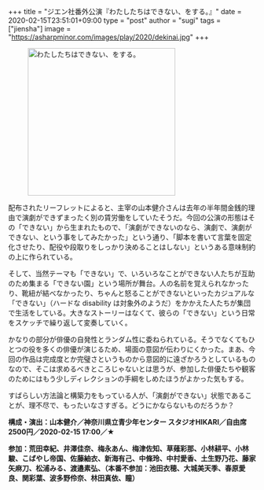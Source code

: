 +++
title = "ジエン社番外公演『わたしたちはできない、をする。』"
date = 2020-02-15T23:51:01+09:00
type = "post"
author = "sugi"
tags = ["jiensha"]
image = "https://asharpminor.com/images/play/2020/dekinai.jpg"
+++
<figure class="alignleft"><img src="/images/play/2020/dekinai.jpg" alt="わたしたちはできない、をする。" style="width: 300px !important;"></figure>

配布されたリーフレットによると、主宰の山本健介さんは去年の半年間金銭的理由で演劇ができずまったく別の賃労働をしていたそうだ。今回の公演の形態はその「できない」から生まれたもので、「演劇ができないのなら、演劇で、演劇ができない、という事をしてみたかった」という通り、「脚本を書いて言葉を固定化させたり、配役や段取りをしっかり決めることはしない」というある意味制約の上に作られている。

そして、当然テーマも「できない」で、いろいろなことができない人たちが互助のため集まる「できない園」という場所が舞台。人の名前を覚えられなかったり、靴紐が結べなかったり、ちゃんと怒ることができないといったカジュアルな「できない」（ハードな disability は対象外のようだ）をかかえた人たちが集団で生活をしている。大きなストーリーはなくて、彼らの「できない」という日常をスケッチで繰り返して変奏していく。

かなりの部分が俳優の自発性とランダム性に委ねられている。そうでなくてもひとつの役を多くの俳優が演じるため、場面の意図が伝わりにくかった。まあ、今回の作品は完成度とか完璧さというものから意図的に遠ざかろうとしているものなので、そこは求めるべきところじゃないとは思うが、参加した俳優たちや観客のためにはもう少しディレクションの手綱をしめたほうがよかった気もする。

すばらしい方法論と構築力をもっている人が、「演劇ができない」状態であることが、理不尽で、もったいなさすぎる。どうにかならないものだろうか？

**構成・演出：山本健介／神奈川県立青少年センター スタジオHIKARI／自由席2500円／2020-02-15 17:00／★**

**参加：荒田幸紀、井澤佳奈、梅永あん、梅津佐知、草薙彩那、小林耕平、小林駿、こばやし帝国、佐藤紬衣、新海有己、中條玲、中村愛香、土生野乃花、藤家矢麻刀、松浦みる、渡邉素弘、（本番不参加：池田衣穂、大城美天季、春原愛良、関彩葉、波多野伶奈、林田真依、瞳）**